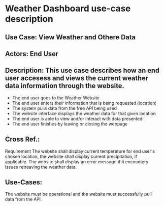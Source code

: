 # Weather Dashboard use-case description

## Use Case: View Weather and Othere Data

## Actors: End User

## Description: This use case describes how an end user accesess and views the current weather data information through the website. 
- The end user goes to the Weather Website
- The end user enters their information that is being requested (location)
- The system pulls data from the free API being used
- The website interface displays the weather data for that given location
- The end user is able to view and/or interact with data presented
- The end user finishes by leaving or closing the webpage

## Cross Ref.: 
Requirement The website shall display current temperature for end user's chosen location, the website shall display current precipitation, if applicable. The website shall display an error message if it encounters issues retreaving the weather data. 

## Use-Cases: 
The website must be operational and the website must successfully pull data from the API.
